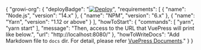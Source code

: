 {
  "growi-org": {
    "deployBadge": "[![Deploy](https://github.com/weseek/growi-org/actions/workflows/deploy.yml/badge.svg)](https://github.com/weseek/growi-org/actions/workflows/deploy.yml)",
    "requirements": [
      {
        "name": "Node.js",
        "version": "14.x"
      },
      {
        "name": "NPM",
        "version": "6.x"
      },
      {
        "name": "Yarn",
        "version": "1.12 or above"
      }
    ],
    "howToStart": {
      "commands": [
        "yarn",
        "yarn start"
      ],
      "message": "Then, access to the URL that VuePress will print like below.",
      "url": "http://localhost:8080/"
    },
    "howToWriteDocs": "Add Markdown file to `docs` dir. For detail, please refer [VuePress Documents](https://vuepress.vuejs.org/)."
  }
}
